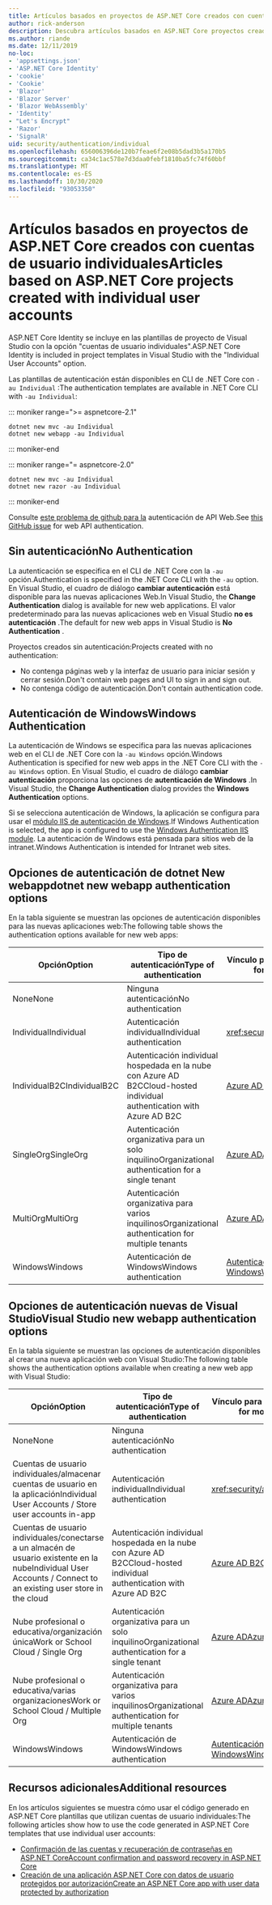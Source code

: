 ```yaml
---
title: Artículos basados en proyectos de ASP.NET Core creados con cuentas de usuario individuales
author: rick-anderson
description: Descubra artículos basados en ASP.NET Core proyectos creados con cuentas de usuario individuales.
ms.author: riande
ms.date: 12/11/2019
no-loc:
- 'appsettings.json'
- 'ASP.NET Core Identity'
- 'cookie'
- 'Cookie'
- 'Blazor'
- 'Blazor Server'
- 'Blazor WebAssembly'
- 'Identity'
- "Let's Encrypt"
- 'Razor'
- 'SignalR'
uid: security/authentication/individual
ms.openlocfilehash: 656006396de120b7feae6f2e08b5dad3b5a170b5
ms.sourcegitcommit: ca34c1ac578e7d3daa0febf1810ba5fc74f60bbf
ms.translationtype: MT
ms.contentlocale: es-ES
ms.lasthandoff: 10/30/2020
ms.locfileid: "93053350"
---
```

# <a name="articles-based-on-aspnet-core-projects-created-with-individual-user-accounts"></a><span data-ttu-id="471d8-103">Artículos basados en proyectos de ASP.NET Core creados con cuentas de usuario individuales</span><span class="sxs-lookup"><span data-stu-id="471d8-103">Articles based on ASP.NET Core projects created with individual user accounts</span></span>

<span data-ttu-id="471d8-104">ASP.NET Core Identity se incluye en las plantillas de proyecto de Visual Studio con la opción "cuentas de usuario individuales".</span><span class="sxs-lookup"><span data-stu-id="471d8-104">ASP.NET Core Identity is included in project templates in Visual Studio with the "Individual User Accounts" option.</span></span>

<span data-ttu-id="471d8-105">Las plantillas de autenticación están disponibles en CLI de .NET Core con `-au Individual` :</span><span class="sxs-lookup"><span data-stu-id="471d8-105">The authentication templates are available in .NET Core CLI with `-au Individual`:</span></span>

::: moniker range=">= aspnetcore-2.1"

```dotnetcli
dotnet new mvc -au Individual
dotnet new webapp -au Individual
```

::: moniker-end

::: moniker range="= aspnetcore-2.0"

```dotnetcli
dotnet new mvc -au Individual
dotnet new razor -au Individual
```

::: moniker-end

<span data-ttu-id="471d8-106">Consulte [este problema de github para la](https://github.com/dotnet/AspNetCore/issues/5833) autenticación de API Web.</span><span class="sxs-lookup"><span data-stu-id="471d8-106">See [this GitHub issue](https://github.com/dotnet/AspNetCore/issues/5833) for web API authentication.</span></span>

<a name="no"></a>

## <a name="no-authentication"></a><span data-ttu-id="471d8-107">Sin autenticación</span><span class="sxs-lookup"><span data-stu-id="471d8-107">No Authentication</span></span>

<span data-ttu-id="471d8-108">La autenticación se especifica en el CLI de .NET Core con la `-au` opción.</span><span class="sxs-lookup"><span data-stu-id="471d8-108">Authentication is specified in the .NET Core CLI with the `-au` option.</span></span> <span data-ttu-id="471d8-109">En Visual Studio, el cuadro de diálogo **cambiar autenticación** está disponible para las nuevas aplicaciones Web.</span><span class="sxs-lookup"><span data-stu-id="471d8-109">In Visual Studio, the **Change Authentication** dialog is available for new web applications.</span></span> <span data-ttu-id="471d8-110">El valor predeterminado para las nuevas aplicaciones web en Visual Studio **no es autenticación** .</span><span class="sxs-lookup"><span data-stu-id="471d8-110">The default for new web apps in Visual Studio is **No Authentication** .</span></span>

<span data-ttu-id="471d8-111">Proyectos creados sin autenticación:</span><span class="sxs-lookup"><span data-stu-id="471d8-111">Projects created with no authentication:</span></span>

* <span data-ttu-id="471d8-112">No contenga páginas web y la interfaz de usuario para iniciar sesión y cerrar sesión.</span><span class="sxs-lookup"><span data-stu-id="471d8-112">Don't contain web pages and UI to sign in and sign out.</span></span>
* <span data-ttu-id="471d8-113">No contenga código de autenticación.</span><span class="sxs-lookup"><span data-stu-id="471d8-113">Don't contain authentication code.</span></span>

<a name="win"></a>

## <a name="windows-authentication"></a><span data-ttu-id="471d8-114">Autenticación de Windows</span><span class="sxs-lookup"><span data-stu-id="471d8-114">Windows Authentication</span></span>

<span data-ttu-id="471d8-115">La autenticación de Windows se especifica para las nuevas aplicaciones web en el CLI de .NET Core con la `-au Windows` opción.</span><span class="sxs-lookup"><span data-stu-id="471d8-115">Windows Authentication is specified for new web apps in the .NET Core CLI with the `-au Windows` option.</span></span> <span data-ttu-id="471d8-116">En Visual Studio, el cuadro de diálogo **cambiar autenticación** proporciona las opciones de **autenticación de Windows** .</span><span class="sxs-lookup"><span data-stu-id="471d8-116">In Visual Studio, the **Change Authentication** dialog provides the **Windows Authentication** options.</span></span>

<span data-ttu-id="471d8-117">Si se selecciona autenticación de Windows, la aplicación se configura para usar el [módulo IIS de autenticación de Windows](xref:host-and-deploy/iis/modules).</span><span class="sxs-lookup"><span data-stu-id="471d8-117">If Windows Authentication is selected, the app is configured to use the [Windows Authentication IIS module](xref:host-and-deploy/iis/modules).</span></span> <span data-ttu-id="471d8-118">La autenticación de Windows está pensada para sitios web de la intranet.</span><span class="sxs-lookup"><span data-stu-id="471d8-118">Windows Authentication is intended for Intranet web sites.</span></span>

## <a name="dotnet-new-webapp-authentication-options"></a><span data-ttu-id="471d8-119">Opciones de autenticación de dotnet New webapp</span><span class="sxs-lookup"><span data-stu-id="471d8-119">dotnet new webapp authentication options</span></span>

<span data-ttu-id="471d8-120">En la tabla siguiente se muestran las opciones de autenticación disponibles para las nuevas aplicaciones web:</span><span class="sxs-lookup"><span data-stu-id="471d8-120">The following table shows the authentication options available for new web apps:</span></span>

| <span data-ttu-id="471d8-121">Opción</span><span class="sxs-lookup"><span data-stu-id="471d8-121">Option</span></span> | <span data-ttu-id="471d8-122">Tipo de autenticación</span><span class="sxs-lookup"><span data-stu-id="471d8-122">Type of authentication</span></span> | <span data-ttu-id="471d8-123">Vínculo para más información</span><span class="sxs-lookup"><span data-stu-id="471d8-123">Link for more information</span></span> |
 | ----------------- | ------------ | ---------- |
| <span data-ttu-id="471d8-124">None</span><span class="sxs-lookup"><span data-stu-id="471d8-124">None</span></span>            |  <span data-ttu-id="471d8-125">Ninguna autenticación</span><span class="sxs-lookup"><span data-stu-id="471d8-125">No authentication</span></span> | | 
| <span data-ttu-id="471d8-126">Individual</span><span class="sxs-lookup"><span data-stu-id="471d8-126">Individual</span></span>      |  <span data-ttu-id="471d8-127">Autenticación individual</span><span class="sxs-lookup"><span data-stu-id="471d8-127">Individual authentication</span></span> | <xref:security/authentication/identity>
| <span data-ttu-id="471d8-128">IndividualB2C</span><span class="sxs-lookup"><span data-stu-id="471d8-128">IndividualB2C</span></span>   |  <span data-ttu-id="471d8-129">Autenticación individual hospedada en la nube con Azure AD B2C</span><span class="sxs-lookup"><span data-stu-id="471d8-129">Cloud-hosted individual authentication with Azure AD B2C</span></span> | [<span data-ttu-id="471d8-130">Azure AD B2C</span><span class="sxs-lookup"><span data-stu-id="471d8-130">Azure AD B2C</span></span>](/azure/active-directory-b2c/) |
| <span data-ttu-id="471d8-131">SingleOrg</span><span class="sxs-lookup"><span data-stu-id="471d8-131">SingleOrg</span></span>       |  <span data-ttu-id="471d8-132">Autenticación organizativa para un solo inquilino</span><span class="sxs-lookup"><span data-stu-id="471d8-132">Organizational authentication for a single tenant</span></span> | [<span data-ttu-id="471d8-133">Azure AD</span><span class="sxs-lookup"><span data-stu-id="471d8-133">Azure AD</span></span>](/azure/active-directory/develop/quickstart-v2-aspnet-core-webapp) |
| <span data-ttu-id="471d8-134">MultiOrg</span><span class="sxs-lookup"><span data-stu-id="471d8-134">MultiOrg</span></span>        |  <span data-ttu-id="471d8-135">Autenticación organizativa para varios inquilinos</span><span class="sxs-lookup"><span data-stu-id="471d8-135">Organizational authentication for multiple tenants</span></span> | [<span data-ttu-id="471d8-136">Azure AD</span><span class="sxs-lookup"><span data-stu-id="471d8-136">Azure AD</span></span>](/azure/active-directory/develop/quickstart-v2-aspnet-core-webapp) |
| <span data-ttu-id="471d8-137">Windows</span><span class="sxs-lookup"><span data-stu-id="471d8-137">Windows</span></span>         |  <span data-ttu-id="471d8-138">Autenticación de Windows</span><span class="sxs-lookup"><span data-stu-id="471d8-138">Windows authentication</span></span> | [<span data-ttu-id="471d8-139">Autenticación de Windows</span><span class="sxs-lookup"><span data-stu-id="471d8-139">Windows Authentication</span></span>](xref:security/authentication/windowsauth)

## <a name="visual-studio-new-webapp-authentication-options"></a><span data-ttu-id="471d8-140">Opciones de autenticación nuevas de Visual Studio</span><span class="sxs-lookup"><span data-stu-id="471d8-140">Visual Studio new webapp authentication options</span></span>

<span data-ttu-id="471d8-141">En la tabla siguiente se muestran las opciones de autenticación disponibles al crear una nueva aplicación web con Visual Studio:</span><span class="sxs-lookup"><span data-stu-id="471d8-141">The following table shows the authentication options available when creating a new web app with Visual Studio:</span></span>

| <span data-ttu-id="471d8-142">Opción</span><span class="sxs-lookup"><span data-stu-id="471d8-142">Option</span></span> | <span data-ttu-id="471d8-143">Tipo de autenticación</span><span class="sxs-lookup"><span data-stu-id="471d8-143">Type of authentication</span></span> | <span data-ttu-id="471d8-144">Vínculo para más información</span><span class="sxs-lookup"><span data-stu-id="471d8-144">Link for more information</span></span> |
 | ----------------- | ------------ | ---------- |
| <span data-ttu-id="471d8-145">None</span><span class="sxs-lookup"><span data-stu-id="471d8-145">None</span></span>            |  <span data-ttu-id="471d8-146">Ninguna autenticación</span><span class="sxs-lookup"><span data-stu-id="471d8-146">No authentication</span></span> | | 
| <span data-ttu-id="471d8-147">Cuentas de usuario individuales/almacenar cuentas de usuario en la aplicación</span><span class="sxs-lookup"><span data-stu-id="471d8-147">Individual User Accounts / Store user accounts in-app</span></span> |  <span data-ttu-id="471d8-148">Autenticación individual</span><span class="sxs-lookup"><span data-stu-id="471d8-148">Individual authentication</span></span> | <xref:security/authentication/identity> |
| <span data-ttu-id="471d8-149">Cuentas de usuario individuales/conectarse a un almacén de usuario existente en la nube</span><span class="sxs-lookup"><span data-stu-id="471d8-149">Individual User Accounts / Connect to an existing user store in the cloud</span></span> |  <span data-ttu-id="471d8-150">Autenticación individual hospedada en la nube con Azure AD B2C</span><span class="sxs-lookup"><span data-stu-id="471d8-150">Cloud-hosted individual authentication with Azure AD B2C</span></span> | [<span data-ttu-id="471d8-151">Azure AD B2C</span><span class="sxs-lookup"><span data-stu-id="471d8-151">Azure AD B2C</span></span>](/azure/active-directory-b2c/) |
| <span data-ttu-id="471d8-152">Nube profesional o educativa/organización única</span><span class="sxs-lookup"><span data-stu-id="471d8-152">Work or School Cloud / Single Org</span></span>  |  <span data-ttu-id="471d8-153">Autenticación organizativa para un solo inquilino</span><span class="sxs-lookup"><span data-stu-id="471d8-153">Organizational authentication for a single tenant</span></span> | [<span data-ttu-id="471d8-154">Azure AD</span><span class="sxs-lookup"><span data-stu-id="471d8-154">Azure AD</span></span>](/azure/active-directory/develop/quickstart-v2-aspnet-core-webapp) |
| <span data-ttu-id="471d8-155">Nube profesional o educativa/varias organizaciones</span><span class="sxs-lookup"><span data-stu-id="471d8-155">Work or School Cloud / Multiple Org</span></span> |  <span data-ttu-id="471d8-156">Autenticación organizativa para varios inquilinos</span><span class="sxs-lookup"><span data-stu-id="471d8-156">Organizational authentication for multiple tenants</span></span> | [<span data-ttu-id="471d8-157">Azure AD</span><span class="sxs-lookup"><span data-stu-id="471d8-157">Azure AD</span></span>](/azure/active-directory/develop/quickstart-v2-aspnet-core-webapp) |
| <span data-ttu-id="471d8-158">Windows</span><span class="sxs-lookup"><span data-stu-id="471d8-158">Windows</span></span>         |  <span data-ttu-id="471d8-159">Autenticación de Windows</span><span class="sxs-lookup"><span data-stu-id="471d8-159">Windows authentication</span></span> | [<span data-ttu-id="471d8-160">Autenticación de Windows</span><span class="sxs-lookup"><span data-stu-id="471d8-160">Windows Authentication</span></span>](xref:security/authentication/windowsauth)

## <a name="additional-resources"></a><span data-ttu-id="471d8-161">Recursos adicionales</span><span class="sxs-lookup"><span data-stu-id="471d8-161">Additional resources</span></span>

<span data-ttu-id="471d8-162">En los artículos siguientes se muestra cómo usar el código generado en ASP.NET Core plantillas que utilizan cuentas de usuario individuales:</span><span class="sxs-lookup"><span data-stu-id="471d8-162">The following articles show how to use the code generated in ASP.NET Core templates that use individual user accounts:</span></span>

* [<span data-ttu-id="471d8-163">Confirmación de las cuentas y recuperación de contraseñas en ASP.NET Core</span><span class="sxs-lookup"><span data-stu-id="471d8-163">Account confirmation and password recovery in ASP.NET Core</span></span>](xref:security/authentication/accconfirm)
* [<span data-ttu-id="471d8-164">Creación de una aplicación ASP.NET Core con datos de usuario protegidos por autorización</span><span class="sxs-lookup"><span data-stu-id="471d8-164">Create an ASP.NET Core app with user data protected by authorization</span></span>](xref:security/authorization/secure-data)
